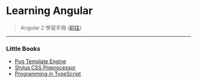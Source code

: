# Learning Angular

> Angular 2 學習手冊 ([前往](https://github.com/Shyam-Chen/JavaScript-GO/blob/master/professional-angular/README.md))

***

### Little Books
* [Pug Template Engine](https://github.com/Shyam-Chen/Technical-Manual/blob/master/practical-pug.md)
* [Stylus CSS Preprocessor](https://github.com/Shyam-Chen/Technical-Manual/blob/master/practical-stylus.md)
* [Programming in TypeScript](https://github.com/Shyam-Chen/Technical-Manual/blob/master/programming-in-typescript.md)
